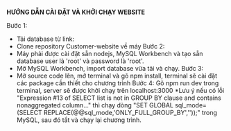 **HƯỚNG DẪN CÀI ĐẶT VÀ KHỞI CHẠY WEBSITE**

Bước 1: 
- Tải database từ link: 
- Clone repository Customer-website về máy
  Bước 2: 
- Máy phải được cài đặt sẵn nodejs, MySQL Workbench và tạo sẵn database user là 'root' và password là 'root'.
- Mở MySQL Workbench, import database vừa tải và chạy.
  Bước 3: 
- Mở source code lên, mở terminal và gõ npm install, terminal sẽ cài đặt các package cần thiết cho chương trình
  Bước 4: Gõ npm run dev trong terminal, server sẽ được khởi chạy trên localhost:3000
  *Lưu ý nếu có lỗi "Expression #13 of SELECT list is not in GROUP BY clause and contains nonaggregated column..." thì chạy dòng "SET GLOBAL sql_mode=(SELECT REPLACE(@@sql_mode,'ONLY_FULL_GROUP_BY',''));" trong MySQL, sau đó tắt và chạy lại chương trình.
